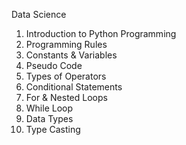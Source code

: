 Data Science

1. Introduction to Python Programming
2. Programming Rules
3. Constants & Variables
4. Pseudo Code
5. Types of Operators
6. Conditional Statements
7. For & Nested Loops
8. While Loop
9. Data Types
10. Type Casting 
